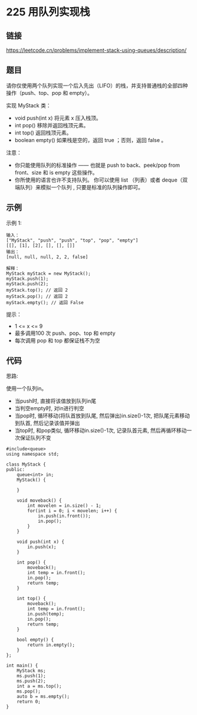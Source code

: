 # 225 用队列实现栈
## 链接
https://leetcode.cn/problems/implement-stack-using-queues/description/

## 题目 
请你仅使用两个队列实现一个后入先出（LIFO）的栈，并支持普通栈的全部四种操作（push、top、pop 和 empty）。

实现 MyStack 类：

- void push(int x) 将元素 x 压入栈顶。
- int pop() 移除并返回栈顶元素。
- int top() 返回栈顶元素。
- boolean empty() 如果栈是空的，返回 true ；否则，返回 false 。
 

注意：

- 你只能使用队列的标准操作 —— 也就是 push to back、peek/pop from front、size 和 is empty 这些操作。
- 你所使用的语言也许不支持队列。 你可以使用 list （列表）或者 deque（双端队列）来模拟一个队列 , 只要是标准的队列操作即可。


## 示例
示例 1:
```
输入：
["MyStack", "push", "push", "top", "pop", "empty"]
[[], [1], [2], [], [], []]
输出：
[null, null, null, 2, 2, false]

解释：
MyStack myStack = new MyStack();
myStack.push(1);
myStack.push(2);
myStack.top(); // 返回 2
myStack.pop(); // 返回 2
myStack.empty(); // 返回 False
```

提示：

- 1 <= x <= 9
- 最多调用100 次 push、pop、top 和 empty
- 每次调用 pop 和 top 都保证栈不为空 

## 代码
思路:

使用一个队列in。

- 当push时, 直接将该值放到队列in尾
- 当判空empty时, 对in进行判空
- 当pop时, 循环移动(将队首放到队尾, 然后弹出)in.size()-1次, 把队尾元素移动到队首, 然后记录该值并弹出
- 当top时, 和pop类似, 循环移动in.size()-1次, 记录队首元素, 然后再循环移动一次保证队列不变
```
#include<queue>
using namespace std;

class MyStack {
public:
	queue<int> in;
    MyStack() {

    }
    
    void moveback() {
		int movelen = in.size() - 1;
		for(int i = 0; i < movelen; i++) {
			in.push(in.front());
			in.pop();
		}
	}
    
    void push(int x) {
		in.push(x);
    }
    
    int pop() {
		moveback();
		int temp = in.front();
		in.pop();
		return temp;
    }
    
    int top() {
		moveback();
		int temp = in.front();
		in.push(temp);
		in.pop();
		return temp;
    }
    
    bool empty() {
		return in.empty();
    }
};

int main() {
	MyStack ms;
	ms.push(1);
	ms.push(2);
	int a = ms.top();
	ms.pop();
	auto b = ms.empty();
	return 0;
}
```